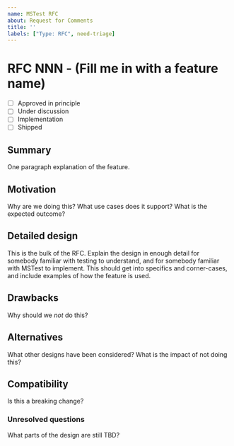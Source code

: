 ```yaml
---
name: MSTest RFC
about: Request for Comments
title: ''
labels: ["Type: RFC", need-triage]
---
```


# RFC NNN - (Fill me in with a feature name)

- [ ] Approved in principle
- [ ] Under discussion
- [ ] Implementation
- [ ] Shipped

## Summary

One paragraph explanation of the feature.

## Motivation

Why are we doing this? What use cases does it support? What is the expected outcome?

## Detailed design

This is the bulk of the RFC. Explain the design in enough detail for somebody familiar
with testing to understand, and for somebody familiar with MSTest to implement.
This should get into specifics and corner-cases, and include examples of how the feature is used.

## Drawbacks

Why should we *not* do this?

## Alternatives

What other designs have been considered? What is the impact of not doing this?

## Compatibility

Is this a breaking change?

### Unresolved questions

What parts of the design are still TBD?
